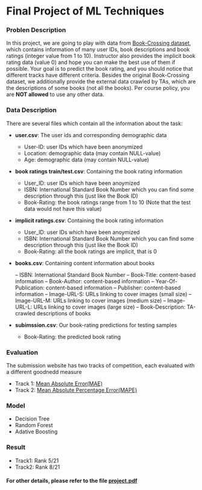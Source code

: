 # Final Project of ML Techniques
### Problen Description

In this project, we are going to play with data from [Book-Crossing dataset](http://www2.informatik.uni-freiburg.de/~cziegler/BX/), which contains information of many user IDs, book descriptions and book ratings (integer value from 1 to 10). Instructor also provides the implicit book rating data (value 0) and hope you can make the best use of them if possible. Your goal is to predict the book rating, and you should notice that different tracks have different criteria. Besides the original Book-Crossing dataset, we additionally provide the external data crawled by TAs, which are the descriptions of some books (not all the books). Per course policy, you are **NOT allowed** to use any other data.

### Data Description

There are several files which contain all the information about the task:
* **user.csv**: The user ids and corresponding demographic data
  - User-ID: user IDs which have been anonymized
  - Location: demographic data (may contain NULL-value)
  - Age: demographic data (may contain NULL-value)
  
* **book ratings train/test.csv**: Containing the book rating information
  - User_ID: user IDs which have been anoymized
  - ISBN: International Standard Book Number which you can find some description through this (just like the Book ID)
  - Book-Rating: the book ratings range from 1 to 10 (Note that the test data would not have this value)
  
* **implicit ratings.csv**: Containing the book rating information
  - User_ID: user IDs which have been anoymized
  - ISBN: International Standard Book Number which you can find some description through this (just like the Book ID)
  - Book-Rating: all the book ratings are implicit, that is 0

* **books.csv**: Containing content information about books

  – ISBN: International Standard Book Number
  – Book-Title: content-based information
  – Book-Author: content-based information
  – Year-Of-Publication: content-based information – Publisher: content-based information
  – Image-URL-S: URLs linking to cover images (small size)
  – Image-URL-M: URLs linking to cover images (medium size) – Image-URL-L: URLs linking to cover images (large size)
  – Book-Description: TA-crawled descriptions of books
  
* **subimssion.csv**: Our book-rating predictions for testing samples
  - Book-Rating: the predicted book rating
  
### Evaluation
The submission website has two tracks of competition, each evaluated with a different goodnedd measure

* Track 1: [Mean Absolute Error(MAE)](https://en.wikipedia.org/wiki/Mean_absolute_error)
* Track 2: [Mean Absolute Percentage Error(MAPE)](https://en.wikipedia.org/wiki/Mean_absolute_percentage_error)

### Model
* Decision Tree
* Random Forest
* Adative Boosting

### Result
* Track1: Rank 5/21
* Track2: Rank 8/21
  
#### For other details, please refer to the file [project.pdf](https://github.com/pcchencode/final_project/blob/master/project.pdf)
